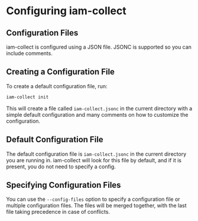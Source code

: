 # Configuring iam-collect

## Configuration Files

iam-collect is configured using a JSON file. JSONC is supported so you can include comments.

## Creating a Configuration File

To create a default configuration file, run:

```bash
iam-collect init
```

This will create a file called `iam-collect.jsonc` in the current directory with a simple default configuration and many comments on how to customize the configuration.

## Default Configuration File

The default configuration file is `iam-collect.jsonc` in the current directory you are running in. iam-collect will look for this file by default, and if it is present, you do not need to specify a config.

## Specifying Configuration Files

You can use the `--config-files` option to specify a configuration file or multiple configuration files. The files will be merged together, with the last file taking precedence in case of conflicts.
